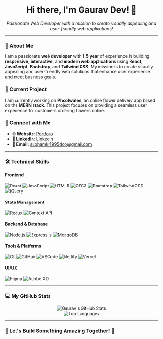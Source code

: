 <h1 align="center">Hi there, I'm Gaurav Dev! 👋</h1>

<p align="center">
  <i>Passionate Web Developer with a mission to create visually appealing and user-friendly web applications!</i>
</p>

---

### 🚀 About Me

I am a passionate **web developer** with **1.5 year** of experience in building **responsive**, **interactive**, and **modern web applications** using **React**, **JavaScript**, **Bootstrap**, and **Tailwind CSS**. My mission is to create visually appealing and user-friendly web solutions that enhance user experience and meet business goals.

### 🌸 Current Project

I am currently working on **Phoolwalee**, an online flower delivery app based on the **MERN stack**. This project focuses on providing a seamless user experience for customers ordering flowers online.

### 🌟 Connect with Me

- 🌐 **Website**: [Portfolio](https://your-portfolio-url.com)  
- 💼 **LinkedIn**: [LinkedIn](https://www.linkedin.com/in/gauravdev)  
- 📧 **Email**: [subhamkr1995dob@gmail.com](mailto:subhamkr1995dob@gmail.com)  

---

### 🛠️ Technical Skills

#### **Frontend**  
<p align="left">
  <img src="https://img.shields.io/badge/-React-61DAFB?style=flat&logo=React&logoColor=white" alt="React" />
  <img src="https://img.shields.io/badge/-JavaScript-F7DF1E?style=flat&logo=JavaScript&logoColor=black" alt="JavaScript" />
  <img src="https://img.shields.io/badge/-HTML5-E34F26?style=flat&logo=HTML5&logoColor=white" alt="HTML5" />
  <img src="https://img.shields.io/badge/-CSS3-1572B6?style=flat&logo=CSS3&logoColor=white" alt="CSS3" />
  <img src="https://img.shields.io/badge/-Bootstrap-563D7C?style=flat&logo=Bootstrap&logoColor=white" alt="Bootstrap" />
  <img src="https://img.shields.io/badge/-TailwindCSS-38B2AC?style=flat&logo=TailwindCSS&logoColor=white" alt="TailwindCSS" />
  <img src="https://img.shields.io/badge/-jQuery-0769AD?style=flat&logo=jQuery&logoColor=white" alt="jQuery" />
</p>

#### **State Management**  
<p align="left">
  <img src="https://img.shields.io/badge/-Redux-764ABC?style=flat&logo=Redux&logoColor=white" alt="Redux" />
  <img src="https://img.shields.io/badge/-Context--API-4CAF50?style=flat" alt="Context API" />
</p>

#### **Backend & Database**  
<p align="left">
  <img src="https://img.shields.io/badge/-Node.js-339933?style=flat&logo=Node.js&logoColor=white" alt="Node.js" />
  <img src="https://img.shields.io/badge/-Express.js-000000?style=flat&logo=Express&logoColor=white" alt="Express.js" />
  <img src="https://img.shields.io/badge/-MongoDB-47A248?style=flat&logo=MongoDB&logoColor=white" alt="MongoDB" />
</p>

#### **Tools & Platforms**  
<p align="left">
  <img src="https://img.shields.io/badge/-Git-F05032?style=flat&logo=Git&logoColor=white" alt="Git" />
  <img src="https://img.shields.io/badge/-GitHub-181717?style=flat&logo=GitHub&logoColor=white" alt="GitHub" />
  <img src="https://img.shields.io/badge/-VSCode-007ACC?style=flat&logo=Visual-Studio-Code&logoColor=white" alt="VSCode" />
  <img src="https://img.shields.io/badge/-Netlify-00C7B7?style=flat&logo=Netlify&logoColor=white" alt="Netlify" />
  <img src="https://img.shields.io/badge/-Vercel-000000?style=flat&logo=Vercel&logoColor=white" alt="Vercel" />
</p>

#### **UI/UX**  
<p align="left">
  <img src="https://img.shields.io/badge/-Figma-F24E1E?style=flat&logo=Figma&logoColor=white" alt="Figma" />
  <img src="https://img.shields.io/badge/-AdobeXD-FF61F6?style=flat&logo=Adobe-XD&logoColor=white" alt="Adobe XD" />
</p>

---

### 💻 My GitHub Stats

<p align="center">
  <img src="https://github-readme-stats.vercel.app/api?username=Gaurav-Dev24&show_icons=true&theme=radical" alt="Gaurav's GitHub Stats" />
  <br />
  <img src="https://github-readme-stats.vercel.app/api/top-langs/?username=Gaurav-Dev24&layout=compact&theme=radical" alt="Top Languages" />
</p>

---

### 🚀 Let's Build Something Amazing Together! 🚀
